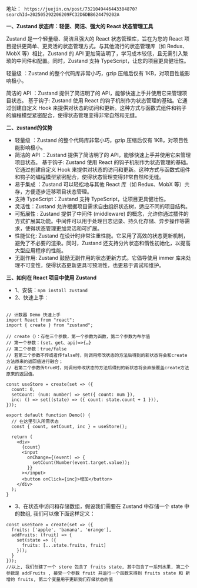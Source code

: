 地址：` https://juejin.cn/post/7321049446443384870?searchId=202505292206209FC32D6DBB624479202A`

**一、Zustand 状态库：轻便、简洁、强大的 React 状态管理工具**

Zustand 是一个轻量级、简洁且强大的 React 状态管理库，旨在为您的 React 项目提供更简单、更灵活的状态管理方式。与其他流行的状态管理库（如 Redux、MobX 等）相比，Zustand 的 API 更加简洁明了，学习成本较低，且无需引入繁琐的中间件和配置。同时，Zustand 支持 TypeScript，让您的项目更具健壮性。

轻量级 ：Zustand 的整个代码库非常小巧，gzip 压缩后仅有 1KB，对项目性能影响极小。

简洁的 API ：Zustand 提供了简洁明了的 API，能够快速上手并使用它来管理项目状态。   基于钩子: Zustand 使用 React 的钩子机制作为状态管理的基础。它通过创建自定义 Hook 来提供对状态的访问和更新。这种方式与函数式组件和钩子的编程模型紧密配合，使得状态管理变得非常自然和无缝。

**二、zustand的优势**
- 轻量级 ：Zustand 的整个代码库非常小巧，gzip 压缩后仅有 1KB，对项目性能影响极小。
- 简洁的 API ：Zustand 提供了简洁明了的 API，能够快速上手并使用它来管理项目状态。   基于钩子: Zustand 使用 React 的钩子机制作为状态管理的基础。它通过创建自定义 Hook 来提供对状态的访问和更新。这种方式与函数式组件和钩子的编程模型紧密配合，使得状态管理变得非常自然和无缝。
- 易于集成 ：Zustand 可以轻松地与其他 React 库（如 Redux、MobX 等）共存，方便逐步迁移项目状态管理。
- 支持 TypeScript：Zustand 支持 TypeScript，让项目更具健壮性。
- 灵活性：Zustand 允许根据项目需求自由组织状态树，适应不同的项目结构。
- 可拓展性 : Zustand 提供了中间件 (middleware) 的概念，允许你通过插件的方式扩展其功能。中间件可以用于处理日志记录、持久化存储、异步操作等需求，使得状态管理更加灵活和可扩展。
- 性能优化: Zustand 在设计时非常注重性能。它采用了高效的状态更新机制，避免了不必要的渲染。同时，Zustand 还支持分片状态和惰性初始化，以提高大型应用程序的性能。
- 无副作用: Zustand 鼓励无副作用的状态更新方式。它倡导使用 immer 库来处理不可变性，使得状态更新更具可预测性，也更易于调试和维护。

**三、如何在 React 项目中使用 Zustand**
- 1、安装：`npm install zustand`
- 2、快速上手：
```

// 计数器 Demo 快速上手
import React from "react";
import { create } from "zustand";

// create（）：存在三个参数，第一个参数为函数，第二个参数为布尔值
// 第一个参数：(set、get、api)=>{…}
// 第二个参数：true/false 
// 若第二个参数不传或者传false时，则调用修改状态的方法后得到的新状态将会和create方法原来的返回值进行融合；
// 若第二个参数传true时，则调用修改状态的方法后得到的新状态将会直接覆盖create方法原来的返回值。

const useStore = create(set => ({
  count: 0,
  setCount: (num: number) => set({ count: num }),
  inc: () => set((state) => ({ count: state.count + 1 })),
}));

export default function Demo() {
  // 在这里引入所需状态
  const { count, setCount, inc } = useStore();

  return (
    <div>
      {count}
      <input
        onChange={(event) => {
          setCount(Number(event.target.value));
        }}
      ></input>
      <button onClick={inc}>增加</button>
    </div>
  );
}
```
- 3、在状态中访问和存储数组，假设我们需要在 Zustand 中存储一个 state 中的数组, 我们可以像下面这样定义：
```
const useStore = create(set => ({
  fruits: ['apple', 'banana', 'orange'],
  addFruits: (fruit) => {
    set(state => ({
      fruits: [...state.fruits, fruit]
    }));
  }
}));
//以上, 我们创建了一个 store 包含了 fruits state, 其中包含了一系列水果, 第二个参数是 addFruits , 接受一个参数 fruit 并运行一个函数来得到 fruits state 和 新增的 fruits, 第二个变量用于更新我们存储状态的值
```
